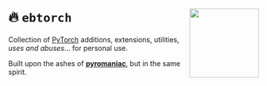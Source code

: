 # :fire: `ebtorch` <a href="https://ballarin.cc/cdn/ebtorch_dalle2.png"><img src="https://ballarin.cc/cdn/ebtorch_dalle2.png" align="right" height="139" /></a>

Collection of [PyTorch](https://pytorch.org/) additions, extensions, utilities, *uses and abuses*... for personal use.

Built upon the ashes of [**pyromaniac**](https://github.com/emaballarin/pyromaniac), but in the same spirit.

